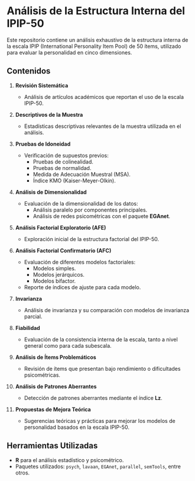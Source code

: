# Análisis de la Estructura Interna del IPIP-50

Este repositorio contiene un análisis exhaustivo de la estructura interna de la escala IPIP (International Personality Item Pool) de 50 ítems, utilizado para evaluar la personalidad en cinco dimensiones.

## Contenidos

1. **Revisión Sistemática**
   - Análisis de artículos académicos que reportan el uso de la escala IPIP-50.
   
2. **Descriptivos de la Muestra**
   - Estadísticas descriptivas relevantes de la muestra utilizada en el análisis.

3. **Pruebas de Idoneidad**
   - Verificación de supuestos previos:
     - Pruebas de colinealidad.
     - Pruebas de normalidad.
     - Medida de Adecuación Muestral (MSA).
     - Índice KMO (Kaiser-Meyer-Olkin).

4. **Análisis de Dimensionalidad**
   - Evaluación de la dimensionalidad de los datos:
     - Análisis paralelo por componentes principales.
     - Análisis de redes psicométricas con el paquete **EGAnet**.

5. **Análisis Factorial Exploratorio (AFE)**
   - Exploración inicial de la estructura factorial del IPIP-50.

6. **Análisis Factorial Confirmatorio (AFC)**
   - Evaluación de diferentes modelos factoriales:
     - Modelos simples.
     - Modelos jerárquicos.
     - Modelos bifactor.
   - Reporte de índices de ajuste para cada modelo.

7. **Invarianza**
   - Análisis de invarianza y su comparación con modelos de invarianza parcial.

8. **Fiabilidad**
   - Evaluación de la consistencia interna de la escala, tanto a nivel general como para cada subescala.

9. **Análisis de Ítems Problemáticos**
   - Revisión de ítems que presentan bajo rendimiento o dificultades psicométricas.

10. **Análisis de Patrones Aberrantes**
    - Detección de patrones aberrantes mediante el índice **Lz**.

11. **Propuestas de Mejora Teórica**
    - Sugerencias teóricas y prácticas para mejorar los modelos de personalidad basados en la escala IPIP-50.

## Herramientas Utilizadas

- **R** para el análisis estadístico y psicométrico.
- Paquetes utilizados: `psych`, `lavaan`, `EGAnet`, `parallel`, `semTools`, entre otros.
